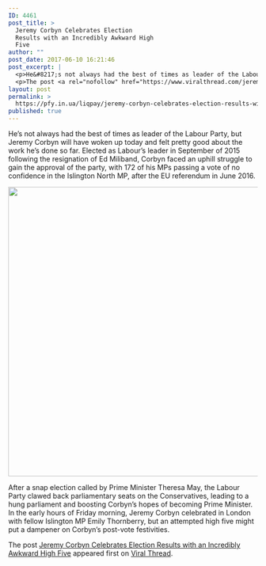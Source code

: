 ```yaml
---
ID: 4461
post_title: >
  Jeremy Corbyn Celebrates Election
  Results with an Incredibly Awkward High
  Five
author: ""
post_date: 2017-06-10 16:21:46
post_excerpt: |
  <p>He&#8217;s not always had the best of times as leader of the Labour Party, but Jeremy Corbyn will have woken up today and felt pretty good about the work he&#8217;s done so far. Elected as Labour&#8217;s leader in September of 2015 following the resignation of Ed Miliband, Corbyn faced an uphill struggle to gain the approval [&#8230;]</p>
  <p>The post <a rel="nofollow" href="https://www.viralthread.com/jeremy-corbyn-celebrates-election-results-with-an-incredibly-awkward-high-five/">Jeremy Corbyn Celebrates Election Results with an Incredibly Awkward High Five</a> appeared first on <a rel="nofollow" href="https://www.viralthread.com">Viral Thread</a>.</p>
layout: post
permalink: >
  https://pfy.in.ua/liqpay/jeremy-corbyn-celebrates-election-results-with-an-incredibly-awkward-high-five/
published: true
---
```

<p>He&#8217;s not always had the best of times as leader of the Labour Party, but Jeremy Corbyn will have woken up today and felt pretty good about the work he&#8217;s done so far. Elected as Labour&#8217;s leader in September of 2015 following the resignation of Ed Miliband, Corbyn faced an uphill struggle to gain the approval of the party, with 172 of his MPs passing a vote of no confidence in the Islington North MP, after the EU referendum in June 2016.</p>
<p><img class="aligncenter size-large wp-image-269404" src="http://www.viralthread.com/wp-content/uploads/2017/06/jeremy-corbyn-780x585.jpg" alt="" width="780" height="585" srcset="https://www.viralthread.com/wp-content/uploads/2017/06/jeremy-corbyn-780x585.jpg 780w, https://www.viralthread.com/wp-content/uploads/2017/06/jeremy-corbyn-370x278.jpg 370w, https://www.viralthread.com/wp-content/uploads/2017/06/jeremy-corbyn-768x576.jpg 768w, https://www.viralthread.com/wp-content/uploads/2017/06/jeremy-corbyn.jpg 960w" sizes="(max-width: 780px) 100vw, 780px" /></p>
<p>After a snap election called by Prime Minister Theresa May, the Labour Party clawed back parliamentary seats on the Conservatives, leading to a hung parliament and boosting Corbyn&#8217;s hopes of becoming Prime Minister. In the early hours of Friday morning, Jeremy Corbyn celebrated in London with fellow Islington MP Emily Thornberry, but an attempted high five might put a dampener on Corbyn&#8217;s post-vote festivities.</p>
<p>The post <a rel="nofollow" href="https://www.viralthread.com/jeremy-corbyn-celebrates-election-results-with-an-incredibly-awkward-high-five/">Jeremy Corbyn Celebrates Election Results with an Incredibly Awkward High Five</a> appeared first on <a rel="nofollow" href="https://www.viralthread.com">Viral Thread</a>.</p>